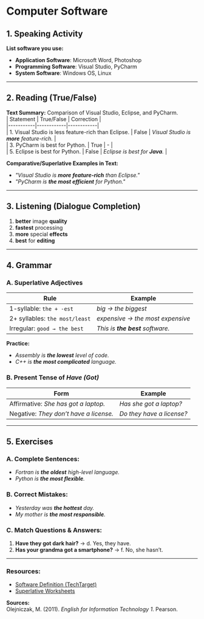 # Computer Software

## 1. Speaking Activity
**List software you use:**  
- **Application Software**: Microsoft Word, Photoshop  
- **Programming Software**: Visual Studio, PyCharm  
- **System Software**: Windows OS, Linux  

---

## 2. Reading (True/False)  
**Text Summary:** Comparison of Visual Studio, Eclipse, and PyCharm.  
| Statement | True/False | Correction |  
|-----------|------------|------------|  
| 1. Visual Studio is less feature-rich than Eclipse. | False | *Visual Studio is **more** feature-rich.* |  
| 3. PyCharm is best for Python. | True | - |  
| 5. Eclipse is best for Python. | False | *Eclipse is best for **Java**.* |  

**Comparative/Superlative Examples in Text:**  
- *"Visual Studio is **more feature-rich** than Eclipse."*  
- *"PyCharm is **the most efficient** for Python."*  

---

## 3. Listening (Dialogue Completion)  
1. **better** image **quality**  
2. **fastest** processing  
3. **more** special **effects**  
4. **best** for **editing**  

---

## 4. Grammar  
### A. Superlative Adjectives  
| Rule | Example |  
|------|---------|  
| 1-syllable: `the + -est` | *big → the biggest* |  
| 2+ syllables: `the most/least` | *expensive → the most expensive* |  
| Irregular: `good → the best` | *This is **the best** software.* |  

**Practice:**  
- *Assembly is **the lowest** level of code.*  
- *C++ is **the most complicated** language.*  

### B. Present Tense of *Have (Got)*  
| Form | Example |  
|------|---------|  
| Affirmative: *She has got a laptop.* | *Has she got a laptop?* |  
| Negative: *They don’t have a license.* | *Do they have a license?* |  

---

## 5. Exercises  
### A. Complete Sentences:  
- *Fortran is **the oldest** high-level language.*  
- *Python is **the most flexible**.*  

### B. Correct Mistakes:  
- *Yesterday was **the hottest** day.*  
- *My mother is **the most responsible**.*  

### C. Match Questions & Answers:  
1. **Have they got dark hair?** → d. Yes, they have.  
2. **Has your grandma got a smartphone?** → f. No, she hasn’t.  

---

### Resources:  
- [Software Definition (TechTarget)](https://www.techtarget.com/searchapparchitecture/definition/software)  
- [Superlative Worksheets](https://worksheets.clipart-library.com/worksheet/superlative-worksheet-pdf-26.html)  

**Sources:**  
Olejniczak, M. (2011). *English for Information Technology 1*. Pearson.  

